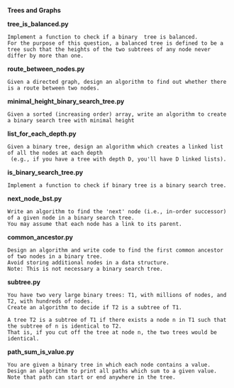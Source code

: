 
**Trees and Graphs**


**tree_is_balanced.py**

    Implement a function to check if a binary  tree is balanced.
    For the purpose of this question, a balanced tree is defined to be a tree such that the heights of the two subtrees of any node never differ by more than one.


**route_between_nodes.py**

    Given a directed graph, design an algorithm to find out whether there is a route between two nodes.


**minimal_height_binary_search_tree.py**

    Given a sorted (increasing order) array, write an algorithm to create a binary search tree with minimal height


**list_for_each_depth.py**

    Given a binary tree, design an algorithm which creates a linked list of all the nodes at each depth
     (e.g., if you have a tree with depth D, you'll have D linked lists).


**is_binary_search_tree.py**

    Implement a function to check if binary tree is a binary search tree.


**next_node_bst.py**

    Write an algorithm to find the 'next' node (i.e., in-order successor) of a given node in a binary search tree.
    You may assume that each node has a link to its parent.


**common_ancestor.py**

    Design an algorithm and write code to find the first common ancestor of two nodes in a binary tree.
    Avoid storing additional nodes in a data structure.
    Note: This is not necessary a binary search tree.


**subtree.py**

    You have two very large binary trees: T1, with millions of nodes, and T2, with hundreds of nodes.
    Create an algorithm to decide if T2 is a subtree of T1.

    A tree T2 is a subtree of T1 if there exists a node n in T1 such that the subtree of n is identical to T2.
    That is, if you cut off the tree at node n, the two trees would be identical.


**path_sum_is_value.py**

    You are given a binary tree in which each node contains a value.
    Design an algorithm to print all paths which sum to a given value.
    Note that path can start or end anywhere in the tree.
